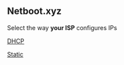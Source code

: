 ## Netboot.xyz
Select the way **your ISP** configures IPs

[DHCP](https://github.com/rtedpro-cpu/windowsnetboot/blob/main/guides/netboot.xyz/dhcp.md)

[Static](https://github.com/rtedpro-cpu/windowsnetboot/blob/main/guides/netboot.xyz/static.md)
